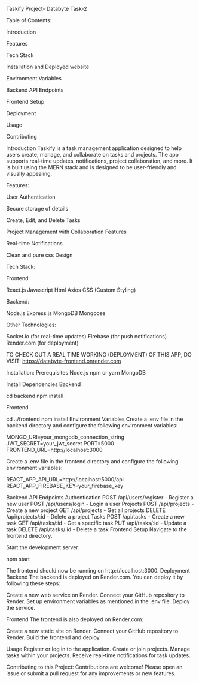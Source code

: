 Taskify Project- Databyte Task-2

Table of Contents:

Introduction

Features

Tech Stack

Installation and Deployed website

Environment Variables

Backend API Endpoints

Frontend Setup

Deployment

Usage

Contributing

Introduction
Taskify is a task management application designed to help users create, manage, and collaborate on tasks and projects. The app supports real-time updates, notifications, project collaboration, and more. It is built using the MERN stack and is designed to be user-friendly and visually appealing.

Features: 

User Authentication

Secure storage of details

Create, Edit, and Delete Tasks

Project Management with Collaboration Features

Real-time Notifications

Clean and pure css Design

Tech Stack:

Frontend:

React.js
Javascript
Html
Axios
CSS (Custom Styling)

Backend:

Node.js
Express.js
MongoDB
Mongoose

Other Technologies:

Socket.io (for real-time updates)
Firebase (for push notifications)
Render.com (for deployment)

TO CHECK OUT A REAL TIME WORKING (DEPLOYMENT) OF THIS APP, DO VISIT: https://databyte-frontend.onrender.com

Installation:
Prerequisites
Node.js
npm or yarn
MongoDB

Install Dependencies
Backend

cd backend
npm install

Frontend

cd ../frontend
npm install
Environment Variables
Create a .env file in the backend directory and configure the following environment variables:

MONGO_URI=your_mongodb_connection_string
JWT_SECRET=your_jwt_secret
PORT=5000
FRONTEND_URL=http://localhost:3000

Create a .env file in the frontend directory and configure the following environment variables:

REACT_APP_API_URL=http://localhost:5000/api
REACT_APP_FIREBASE_KEY=your_firebase_key

Backend API Endpoints
Authentication
POST /api/users/register - Register a new user
POST /api/users/login - Login a user
Projects
POST /api/projects - Create a new project
GET /api/projects - Get all projects
DELETE /api/projects/:id - Delete a project
Tasks
POST /api/tasks - Create a new task
GET /api/tasks/:id - Get a specific task
PUT /api/tasks/:id - Update a task
DELETE /api/tasks/:id - Delete a task
Frontend Setup
Navigate to the frontend directory.

Start the development server:

npm start

The frontend should now be running on http://localhost:3000.
Deployment
Backend
The backend is deployed on Render.com. You can deploy it by following these steps:

Create a new web service on Render.
Connect your GitHub repository to Render.
Set up environment variables as mentioned in the .env file.
Deploy the service.

Frontend
The frontend is also deployed on Render.com:

Create a new static site on Render.
Connect your GitHub repository to Render.
Build the frontend and deploy.

Usage
Register or log in to the application.
Create or join projects.
Manage tasks within your projects.
Receive real-time notifications for task updates.

Contributing to this Project:
Contributions are welcome! Please open an issue or submit a pull request for any improvements or new features.
